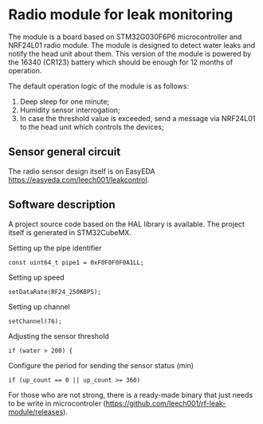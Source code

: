 # Radio module for leak monitoring

The module is a board based on STM32G030F6P6 microcontroller and NRF24L01 radio module.
The module is designed to detect water leaks and notify the head unit about them.
This version of the module is powered by the 16340 (CR123) battery which should be enough for 12 months of operation.

The default operation logic of the module is as follows:
1. Deep sleep for one minute;
2. Humidity sensor interrogation;
3. In case the threshold value is exceeded, send a message via NRF24L01 to the head unit which controls the devices;

## Sensor general circuit
The radio sensor design itself is on EasyEDA https://easyeda.com/leech001/leakcontrol.

## Software description

A project source code based on the HAL library is available.
The project itself is generated in STM32CubeMX.

Setting up the pipe identifier
```
const uint64_t pipe1 = 0xF0F0F0F0A1LL;
```
Setting up speed
```
setDataRate(RF24_250KBPS);
```
Setting up channel
```
setChannel(76);
```
Adjusting the sensor threshold
```
if (water > 200) {
```
Сonfigure the period for sending the sensor status (min)
```
if (up_count == 0 || up_count >= 360)
```

For those who are not strong, there is a ready-made binary that just needs to be write in microcontroler (https://github.com/leech001/rf-leak-module/releases).
